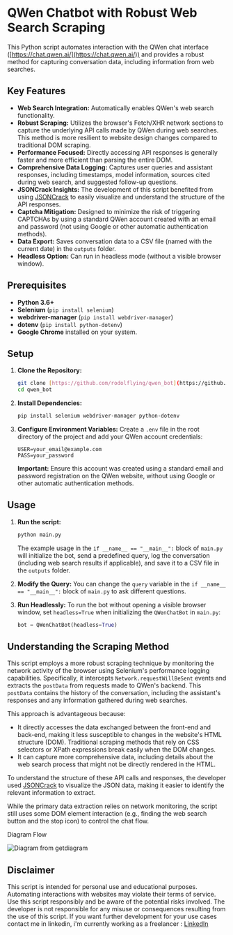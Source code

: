 # QWen Chatbot with Robust Web Search Scraping

This Python script automates interaction with the QWen chat interface ([https://chat.qwen.ai/](https://chat.qwen.ai/)) and provides a robust method for capturing conversation data, including information from web searches.

## Key Features

* **Web Search Integration:** Automatically enables QWen's web search functionality.
* **Robust Scraping:** Utilizes the browser's Fetch/XHR network sections to capture the underlying API calls made by QWen during web searches. This method is more resilient to website design changes compared to traditional DOM scraping.
* **Performance Focused:** Directly accessing API responses is generally faster and more efficient than parsing the entire DOM.
* **Comprehensive Data Logging:** Captures user queries and assistant responses, including timestamps, model information, sources cited during web search, and suggested follow-up questions.
* **JSONCrack Insights:** The development of this script benefited from using [JSONCrack](https://jsoncrack.com/) to easily visualize and understand the structure of the API responses.
* **Captcha Mitigation:** Designed to minimize the risk of triggering CAPTCHAs by using a standard QWen account created with an email and password (not using Google or other automatic authentication methods).
* **Data Export:** Saves conversation data to a CSV file (named with the current date) in the `outputs` folder.
* **Headless Option:** Can run in headless mode (without a visible browser window).

## Prerequisites

* **Python 3.6+**
* **Selenium** (`pip install selenium`)
* **webdriver-manager** (`pip install webdriver-manager`)
* **dotenv** (`pip install python-dotenv`)
* **Google Chrome** installed on your system.

## Setup

1.  **Clone the Repository:**
    ```bash
    git clone [https://github.com/rodolflying/qwen_bot](https://github.com/rodolflying/qwen_bot)
    cd qwen_bot
    ```

2.  **Install Dependencies:**
    ```bash
    pip install selenium webdriver-manager python-dotenv
    ```

3.  **Configure Environment Variables:**
    Create a `.env` file in the root directory of the project and add your QWen account credentials:
    ```
    USER=your_email@example.com
    PASS=your_password
    ```
    **Important:** Ensure this account was created using a standard email and password registration on the QWen website, without using Google or other automatic authentication methods.

## Usage

1.  **Run the script:**
    ```bash
    python main.py
    ```

    The example usage in the `if __name__ == "__main__":` block of `main.py` will initialize the bot, send a predefined query, log the conversation (including web search results if applicable), and save it to a CSV file in the `outputs` folder.

2.  **Modify the Query:**
    You can change the `query` variable in the `if __name__ == "__main__":` block of `main.py` to ask different questions.

3.  **Run Headlessly:**
    To run the bot without opening a visible browser window, set `headless=True` when initializing the `QWenChatBot` in `main.py`:
    ```python
    bot = QWenChatBot(headless=True)
    ```

## Understanding the Scraping Method

This script employs a more robust scraping technique by monitoring the network activity of the browser using Selenium's performance logging capabilities. Specifically, it intercepts `Network.requestWillBeSent` events and extracts the `postData` from requests made to QWen's backend. This `postData` contains the history of the conversation, including the assistant's responses and any information gathered during web searches.

This approach is advantageous because:

* It directly accesses the data exchanged between the front-end and back-end, making it less susceptible to changes in the website's HTML structure (DOM). Traditional scraping methods that rely on CSS selectors or XPath expressions break easily when the DOM changes.
* It can capture more comprehensive data, including details about the web search process that might not be directly rendered in the HTML.

To understand the structure of these API calls and responses, the developer used [JSONCrack](https://jsoncrack.com/) to visualize the JSON data, making it easier to identify the relevant information to extract.

While the primary data extraction relies on network monitoring, the script still uses some DOM element interaction (e.g., finding the web search button and the stop icon) to control the chat flow.

Diagram Flow

![Diagram from getdiagram](https://gitdiagram.com/rodolflying/qwen_bot)

## Disclaimer

This script is intended for personal use and educational purposes. Automating interactions with websites may violate their terms of service. Use this script responsibly and be aware of the potential risks involved. The developer is not responsible for any misuse or consequences resulting from the use of this script. If you want further development for your use cases contact me in linkedin, i'm currently working as a freelancer : [LinkedIn](https://www.linkedin.com/in/rodolfo-sepulveda-847532135/)
